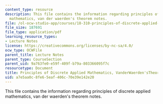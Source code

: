 ```yaml
---
content_type: resource
description: This file contains the information regarding principles of discrete applied
  mathematics, van der waerden's theorem notes.
file: /ol-ocw-studio-app/courses/18-310-principles-of-discrete-applied-mathematics-fall-2013/a7e5aa0c8fe65eaf406c70e39e142e20_MIT18_310F13_Ch3.pdf
file_size: 187691
file_type: application/pdf
learning_resource_types:
- Lecture Notes
license: https://creativecommons.org/licenses/by-nc-sa/4.0/
ocw_type: OCWFile
parent_title: Lecture Notes
parent_type: CourseSection
parent_uid: 9a763fe0-e59f-409f-b79a-803366095f7c
resourcetype: Document
title: Principles of Discrete Applied Mathematics, VanderWaerden'sTheorem Notes
uid: a7e5aa0c-8fe6-5eaf-406c-70e39e142e20
---
```

This file contains the information regarding principles of discrete applied mathematics, van der waerden's theorem notes.
